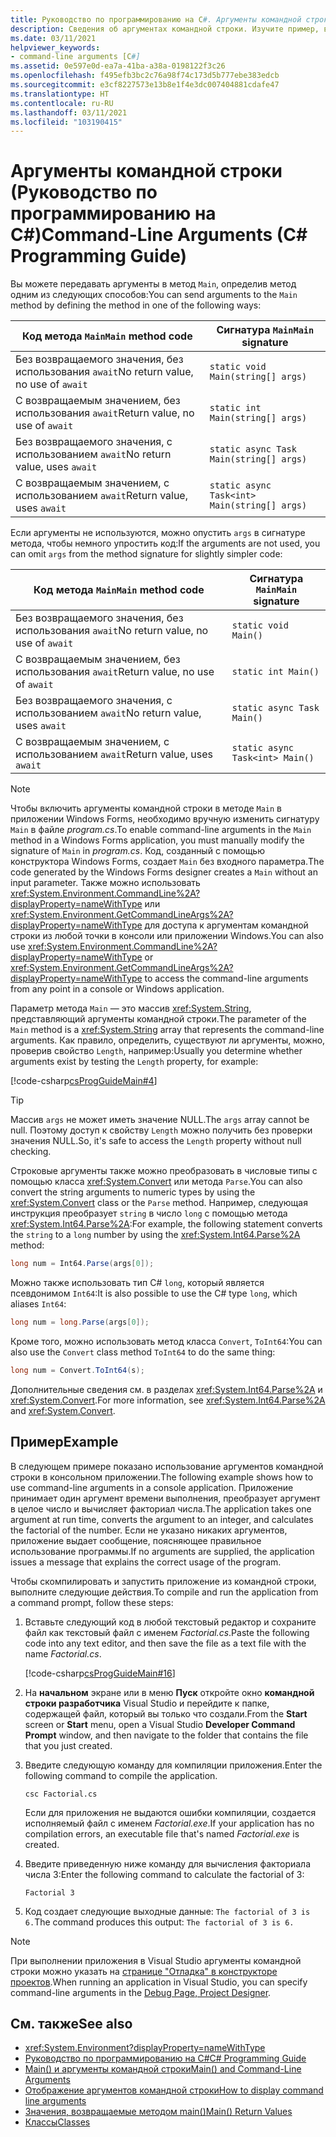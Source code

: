 ```yaml
---
title: Руководство по программированию на C#. Аргументы командной строки
description: Сведения об аргументах командной строки. Изучите пример, в котором используются аргументы командной строки в консольном приложении.
ms.date: 03/11/2021
helpviewer_keywords:
- command-line arguments [C#]
ms.assetid: 0e597e0d-ea7a-41ba-a38a-0198122f3c26
ms.openlocfilehash: f495efb3bc2c76a98f74c173d5b777ebe383edcb
ms.sourcegitcommit: e3cf8227573e13b8e1f4e3dc007404881cdafe47
ms.translationtype: HT
ms.contentlocale: ru-RU
ms.lasthandoff: 03/11/2021
ms.locfileid: "103190415"
---
```

# <a name="command-line-arguments-c-programming-guide"></a><span data-ttu-id="50217-104">Аргументы командной строки (Руководство по программированию на C#)</span><span class="sxs-lookup"><span data-stu-id="50217-104">Command-Line Arguments (C# Programming Guide)</span></span>

<span data-ttu-id="50217-105">Вы можете передавать аргументы в метод `Main`, определив метод одним из следующих способов:</span><span class="sxs-lookup"><span data-stu-id="50217-105">You can send arguments to the `Main` method by defining the method in one of the following ways:</span></span>

| <span data-ttu-id="50217-106">Код метода `Main`</span><span class="sxs-lookup"><span data-stu-id="50217-106">`Main` method code</span></span>                 | <span data-ttu-id="50217-107">Сигнатура `Main`</span><span class="sxs-lookup"><span data-stu-id="50217-107">`Main` signature</span></span>                             |
|------------------------------------|----------------------------------------------|
| <span data-ttu-id="50217-108">Без возвращаемого значения, без использования `await`</span><span class="sxs-lookup"><span data-stu-id="50217-108">No return value, no use of `await`</span></span> | `static void Main(string[] args)`            |
| <span data-ttu-id="50217-109">С возвращаемым значением, без использования `await`</span><span class="sxs-lookup"><span data-stu-id="50217-109">Return value, no use of `await`</span></span>    | `static int Main(string[] args)`             |
| <span data-ttu-id="50217-110">Без возвращаемого значения, с использованием `await`</span><span class="sxs-lookup"><span data-stu-id="50217-110">No return value, uses `await`</span></span>      | `static async Task Main(string[] args)`      |
| <span data-ttu-id="50217-111">С возвращаемым значением, с использованием `await`</span><span class="sxs-lookup"><span data-stu-id="50217-111">Return value, uses `await`</span></span>         | `static async Task<int> Main(string[] args)` |

<span data-ttu-id="50217-112">Если аргументы не используются, можно опустить `args` в сигнатуре метода, чтобы немного упростить код:</span><span class="sxs-lookup"><span data-stu-id="50217-112">If the arguments are not used, you can omit `args` from the method signature for slightly simpler code:</span></span>

| <span data-ttu-id="50217-113">Код метода `Main`</span><span class="sxs-lookup"><span data-stu-id="50217-113">`Main` method code</span></span>                 | <span data-ttu-id="50217-114">Сигнатура `Main`</span><span class="sxs-lookup"><span data-stu-id="50217-114">`Main` signature</span></span>                |
|------------------------------------|---------------------------------|
| <span data-ttu-id="50217-115">Без возвращаемого значения, без использования `await`</span><span class="sxs-lookup"><span data-stu-id="50217-115">No return value, no use of `await`</span></span> | `static void Main()`            |
| <span data-ttu-id="50217-116">С возвращаемым значением, без использования `await`</span><span class="sxs-lookup"><span data-stu-id="50217-116">Return value, no use of `await`</span></span>    | `static int Main()`             |
| <span data-ttu-id="50217-117">Без возвращаемого значения, с использованием `await`</span><span class="sxs-lookup"><span data-stu-id="50217-117">No return value, uses `await`</span></span>      | `static async Task Main()`      |
| <span data-ttu-id="50217-118">С возвращаемым значением, с использованием `await`</span><span class="sxs-lookup"><span data-stu-id="50217-118">Return value, uses `await`</span></span>         | `static async Task<int> Main()` |

> [!NOTE]
> <span data-ttu-id="50217-119">Чтобы включить аргументы командной строки в методе `Main` в приложении Windows Forms, необходимо вручную изменить сигнатуру `Main` в файле *program.cs*.</span><span class="sxs-lookup"><span data-stu-id="50217-119">To enable command-line arguments in the `Main` method in a Windows Forms application, you must manually modify the signature of `Main` in *program.cs*.</span></span> <span data-ttu-id="50217-120">Код, созданный с помощью конструктора Windows Forms, создает `Main` без входного параметра.</span><span class="sxs-lookup"><span data-stu-id="50217-120">The code generated by the Windows Forms designer creates a `Main` without an input parameter.</span></span> <span data-ttu-id="50217-121">Также можно использовать <xref:System.Environment.CommandLine%2A?displayProperty=nameWithType> или <xref:System.Environment.GetCommandLineArgs%2A?displayProperty=nameWithType> для доступа к аргументам командной строки из любой точки в консоли или приложении Windows.</span><span class="sxs-lookup"><span data-stu-id="50217-121">You can also use <xref:System.Environment.CommandLine%2A?displayProperty=nameWithType> or <xref:System.Environment.GetCommandLineArgs%2A?displayProperty=nameWithType> to access the command-line arguments from any point in a console or Windows application.</span></span>

<span data-ttu-id="50217-122">Параметр метода `Main` — это массив <xref:System.String>, представляющий аргументы командной строки.</span><span class="sxs-lookup"><span data-stu-id="50217-122">The parameter of the `Main` method is a <xref:System.String> array that represents the command-line arguments.</span></span> <span data-ttu-id="50217-123">Как правило, определить, существуют ли аргументы, можно, проверив свойство `Length`, например:</span><span class="sxs-lookup"><span data-stu-id="50217-123">Usually you determine whether arguments exist by testing the `Length` property, for example:</span></span>

[!code-csharp[csProgGuideMain#4](~/samples/snippets/csharp/VS_Snippets_VBCSharp/csProgGuideMain/CS/Class3.cs#4)]

> [!TIP]
> <span data-ttu-id="50217-124">Массив `args` не может иметь значение NULL.</span><span class="sxs-lookup"><span data-stu-id="50217-124">The `args` array cannot be null.</span></span> <span data-ttu-id="50217-125">Поэтому доступ к свойству `Length` можно получить без проверки значения NULL.</span><span class="sxs-lookup"><span data-stu-id="50217-125">So, it's safe to access the `Length` property without null checking.</span></span>

<span data-ttu-id="50217-126">Строковые аргументы также можно преобразовать в числовые типы с помощью класса <xref:System.Convert> или метода `Parse`.</span><span class="sxs-lookup"><span data-stu-id="50217-126">You can also convert the string arguments to numeric types by using the <xref:System.Convert> class or the `Parse` method.</span></span> <span data-ttu-id="50217-127">Например, следующая инструкция преобразует `string` в число `long` с помощью метода <xref:System.Int64.Parse%2A>:</span><span class="sxs-lookup"><span data-stu-id="50217-127">For example, the following statement converts the `string` to a `long` number by using the <xref:System.Int64.Parse%2A> method:</span></span>

```csharp
long num = Int64.Parse(args[0]);
```

<span data-ttu-id="50217-128">Можно также использовать тип C# `long`, который является псевдонимом `Int64`:</span><span class="sxs-lookup"><span data-stu-id="50217-128">It is also possible to use the C# type `long`, which aliases `Int64`:</span></span>

```csharp
long num = long.Parse(args[0]);
```

<span data-ttu-id="50217-129">Кроме того, можно использовать метод класса `Convert`, `ToInt64`:</span><span class="sxs-lookup"><span data-stu-id="50217-129">You can also use the `Convert` class method `ToInt64` to do the same thing:</span></span>

```csharp
long num = Convert.ToInt64(s);
```

<span data-ttu-id="50217-130">Дополнительные сведения см. в разделах <xref:System.Int64.Parse%2A> и <xref:System.Convert>.</span><span class="sxs-lookup"><span data-stu-id="50217-130">For more information, see <xref:System.Int64.Parse%2A> and <xref:System.Convert>.</span></span>

## <a name="example"></a><span data-ttu-id="50217-131">Пример</span><span class="sxs-lookup"><span data-stu-id="50217-131">Example</span></span>

<span data-ttu-id="50217-132">В следующем примере показано использование аргументов командной строки в консольном приложении.</span><span class="sxs-lookup"><span data-stu-id="50217-132">The following example shows how to use command-line arguments in a console application.</span></span> <span data-ttu-id="50217-133">Приложение принимает один аргумент времени выполнения, преобразует аргумент в целое число и вычисляет факториал числа.</span><span class="sxs-lookup"><span data-stu-id="50217-133">The application takes one argument at run time, converts the argument to an integer, and calculates the factorial of the number.</span></span> <span data-ttu-id="50217-134">Если не указано никаких аргументов, приложение выдает сообщение, поясняющее правильное использование программы.</span><span class="sxs-lookup"><span data-stu-id="50217-134">If no arguments are supplied, the application issues a message that explains the correct usage of the program.</span></span>

<span data-ttu-id="50217-135">Чтобы скомпилировать и запустить приложение из командной строки, выполните следующие действия.</span><span class="sxs-lookup"><span data-stu-id="50217-135">To compile and run the application from a command prompt, follow these steps:</span></span>

1. <span data-ttu-id="50217-136">Вставьте следующий код в любой текстовый редактор и сохраните файл как текстовый файл с именем *Factorial.cs*.</span><span class="sxs-lookup"><span data-stu-id="50217-136">Paste the following code into any text editor, and then save the file as  a text file with the name *Factorial.cs*.</span></span>

     [!code-csharp[csProgGuideMain#16](~/samples/snippets/csharp/VS_Snippets_VBCSharp/csProgGuideMain/CS/Class1.cs#16)]

2. <span data-ttu-id="50217-137">На **начальном** экране или в меню **Пуск** откройте окно **командной строки разработчика** Visual Studio и перейдите к папке, содержащей файл, который вы только что создали.</span><span class="sxs-lookup"><span data-stu-id="50217-137">From the **Start** screen or **Start** menu, open a Visual Studio **Developer Command Prompt** window, and then navigate to the folder that contains the file that you just created.</span></span>

3. <span data-ttu-id="50217-138">Введите следующую команду для компиляции приложения.</span><span class="sxs-lookup"><span data-stu-id="50217-138">Enter the following command to compile the application.</span></span>
  
     `csc Factorial.cs`  
  
     <span data-ttu-id="50217-139">Если для приложения не выдаются ошибки компиляции, создается исполняемый файл с именем *Factorial.exe*.</span><span class="sxs-lookup"><span data-stu-id="50217-139">If your application has no compilation errors, an executable file that's named *Factorial.exe* is created.</span></span>
  
4. <span data-ttu-id="50217-140">Введите приведенную ниже команду для вычисления факториала числа 3:</span><span class="sxs-lookup"><span data-stu-id="50217-140">Enter the following command to calculate the factorial of 3:</span></span>
  
     `Factorial 3`  
  
5. <span data-ttu-id="50217-141">Код создает следующие выходные данные: `The factorial of 3 is 6.`</span><span class="sxs-lookup"><span data-stu-id="50217-141">The command produces this output: `The factorial of 3 is 6.`</span></span>

> [!NOTE]
> <span data-ttu-id="50217-142">При выполнении приложения в Visual Studio аргументы командной строки можно указать на [странице "Отладка" в конструкторе проектов](/visualstudio/ide/reference/debug-page-project-designer).</span><span class="sxs-lookup"><span data-stu-id="50217-142">When running an application in Visual Studio, you can specify command-line arguments in the [Debug Page, Project Designer](/visualstudio/ide/reference/debug-page-project-designer).</span></span>

## <a name="see-also"></a><span data-ttu-id="50217-143">См. также</span><span class="sxs-lookup"><span data-stu-id="50217-143">See also</span></span>

- <xref:System.Environment?displayProperty=nameWithType>
- [<span data-ttu-id="50217-144">Руководство по программированию на C#</span><span class="sxs-lookup"><span data-stu-id="50217-144">C# Programming Guide</span></span>](../index.md)
- [<span data-ttu-id="50217-145">Main() и аргументы командной строки</span><span class="sxs-lookup"><span data-stu-id="50217-145">Main() and Command-Line Arguments</span></span>](index.md)
- [<span data-ttu-id="50217-146">Отображение аргументов командной строки</span><span class="sxs-lookup"><span data-stu-id="50217-146">How to display command line arguments</span></span>](how-to-display-command-line-arguments.md)
- [<span data-ttu-id="50217-147">Значения, возвращаемые методом main()</span><span class="sxs-lookup"><span data-stu-id="50217-147">Main() Return Values</span></span>](main-return-values.md)
- [<span data-ttu-id="50217-148">Классы</span><span class="sxs-lookup"><span data-stu-id="50217-148">Classes</span></span>](../classes-and-structs/classes.md)

